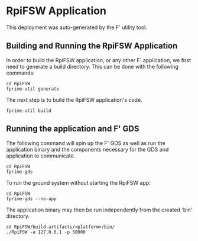 # RpiFSW Application

This deployment was auto-generated by the F' utility tool.

## Building and Running the RpiFSW Application

In order to build the RpiFSW application, or any other F´ application, we first need to generate a build directory. This can be done with the following commands:

```
cd RpiFSW
fprime-util generate
```

The next step is to build the RpiFSW application's code.
```
fprime-util build
```

## Running the application and F' GDS

The following command will spin up the F' GDS as well as run the application binary and the components necessary for the GDS and application to communicate.

```
cd RpiFSW
fprime-gds
```

To run the ground system without starting the RpiFSW app:
```
cd RpiFSW
fprime-gds --no-app
```

The application binary may then be run independently from the created 'bin' directory.

```
cd RpiFSW/build-artifacts/<platform>/bin/
./RpiFSW -a 127.0.0.1 -p 50000
```

